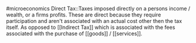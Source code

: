 #microeconomics 
Direct Tax::Taxes imposed directly on a persons income / wealth, or a firms profits. These are direct because they require participation and aren't associated with an actual cost other then the tax itself. As opposed to [[Indirect Tax]] which is associated with the fees associated with the purchase of [[goods]] / [[services]].